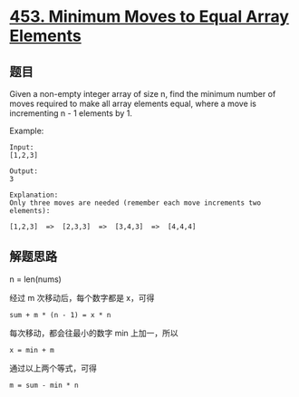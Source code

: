 # [453. Minimum Moves to Equal Array Elements](https://leetcode.com/problems/minimum-moves-to-equal-array-elements/)

## 题目

Given a non-empty integer array of size n, find the minimum number of moves required to make all array elements equal, where a move is incrementing n - 1 elements by 1.

Example:

```text
Input:
[1,2,3]

Output:
3

Explanation:
Only three moves are needed (remember each move increments two elements):

[1,2,3]  =>  [2,3,3]  =>  [3,4,3]  =>  [4,4,4]
```

## 解题思路

n = len(nums)

经过 m 次移动后，每个数字都是 x，可得

```text
sum + m * (n - 1) = x * n
```

每次移动，都会往最小的数字 min 上加一，所以

```text
x = min + m
```

通过以上两个等式，可得

```text
m = sum - min * n
```